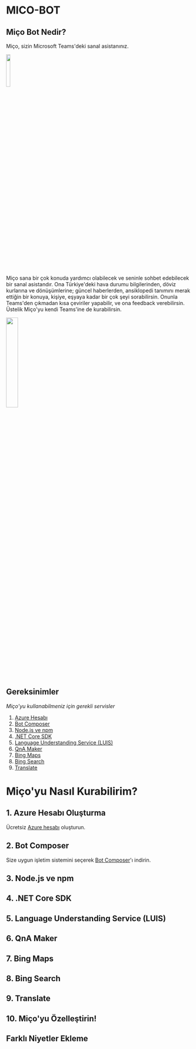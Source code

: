 # MICO-BOT
## Miço Bot Nedir?

Miço, sizin Microsoft Teams'deki sanal asistanınız.

<img src="https://raw.githubusercontent.com/msft-ai-demos/MICO-BOT/main/micologo_small_png.png" width=15% height=15%>

Miço sana bir çok konuda yardımcı olabilecek ve seninle sohbet edebilecek bir sanal asistandır. Ona Türkiye'deki hava durumu bilgilerinden, döviz kurlarına ve dönüşümlerine; güncel haberlerden, ansiklopedi tanımını merak ettiğin bir konuya, kişiye, eşyaya kadar bir çok şeyi sorabilirsin. Onunla Teams'den çıkmadan kısa çeviriler yapabilir, ve ona feedback verebilirsin. Üstelik Miço'yu kendi Teams'ine de kurabilirsin. 

<img src="https://raw.githubusercontent.com/msft-ai-demos/MICO-BOT/main/Mico%20Teams%20Screenshots/mico_teamsmobile1.jpeg" width=25% height=25%>

## Gereksinimler
*Miço'yu kullanabilmeniz için gerekli servisler*

1. [Azure Hesabı](#1-azure-hesabı-oluşturma)
2. [Bot Composer](#2-bot-composer)
3. [Node.js ve npm](#3-nodejs-ve-npm)
4. [.NET Core SDK](#4-net-core-sdk)
5. [Language Understanding Service (LUIS)](#5-language-understanding-service-luis)
6. [QnA Maker](#6-qna-maker)
7. [Bing Maps](#7-bing-maps)
8. [Bing Search](#8-bing-search)
9. [Translate](#9-translate)

# Miço'yu Nasıl Kurabilirim?

## 1. Azure Hesabı Oluşturma
Ücretsiz [Azure hesabı](https://azure.microsoft.com/en-us/free/cognitive-services/) oluşturun.

## 2. Bot Composer
Size uygun işletim sistemini seçerek [Bot Composer](https://docs.microsoft.com/en-us/composer/install-composer?tabs=windows#download-composer)'ı indirin.

## 3. Node.js ve npm
## 4. .NET Core SDK
## 5. Language Understanding Service (LUIS)
## 6. QnA Maker
## 7. Bing Maps
## 8. Bing Search
## 9. Translate
## 10. Miço'yu Özelleştirin!
## Farklı Niyetler Ekleme



